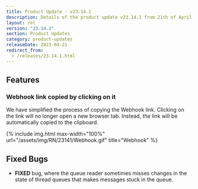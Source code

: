 ```yaml
---
title: Product Update - v23.14.1
description: Details of the product update v23.14.1 from 21th of April 2023.
layout: rel
version: "23.14.1"
section: Product Updates
category: product-updates
releaseDate: 2023-04-21
redirect_from:
  - /releases/23.14.1.html
---
```


## Features

### Webhook link copied by clicking on it
We have simplified the process of copying the Webhook link. Clicking on the link will no longer open a new browser tab. Instead, the link will be automatically copied to the clipboard.

{% include img.html max-width="100%" url="/assets/img/RN/23141/Webhook.gif" title="Webhook" %}

## Fixed Bugs

*   **FIXED** bug, where the queue reader sometimes misses changes in the state of thread queues that makes messages stuck in the queue.